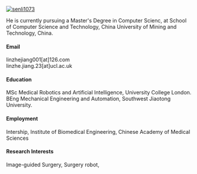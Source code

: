 

[![senli1073](https://img.shields.io/badge/senli1073-github-blue?logo=github)](https://github.com/senli1073)

He is currently pursuing a Master's Degree in Computer Scienc, at School of Computer Science and Technology, China University of Mining and Technology, China.

#### Email
linzhejiang001[at]126.com\
linzhe.jiang.23[at]ucl.ac.uk

#### Education
MSc Medical Robotics and Artificial Intelligence, University College London.\
BEng Mechanical Engineering and Automation, Southwest Jiaotong University.

#### Employment 
Intership, Institute of Biomedical Engineering, Chinese Academy of Medical Sciences


#### Research Interests
Image-guided Surgery, Surgery robot, 